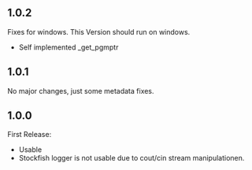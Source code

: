 ## 1.0.2
Fixes for windows. This Version should run on windows.
- Self implemented \_get\_pgmptr

## 1.0.1
No major changes, just some metadata fixes.

## 1.0.0

First Release:
* Usable
* Stockfish logger is not usable due to cout/cin stream manipulationen.